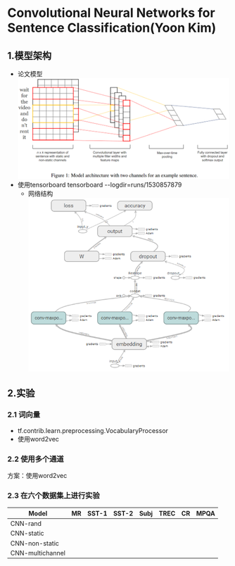 # Convolutional Neural Networks for Sentence Classification(Yoon Kim)
## 1.模型架构
- 论文模型
![](pictures/model_architecture.png)
- 使用tensorboard
tensorboard --logdir=runs/1530857879
    - 网络结构<br/>
![](pictures/net_structure.png)
## 2.实验
### 2.1 词向量
- tf.contrib.learn.preprocessing.VocabularyProcessor
- 使用word2vec
### 2.2 使用多个通道
方案：使用word2vec
### 2.3 在六个数据集上进行实验

| Model | MR | SST-1 | SST-2 | Subj | TREC | CR | MPQA |
| ------| ---| ------| ------| -----| -----| ---| -----|
| CNN-rand |  |  |  |  |  |  |  |
| CNN-static |  |  |  |  |  |  |  |
| CNN-non-static |  |  |  |  |  |  |  |
| CNN-multichannel |  |  |  |  |  |  |  |
